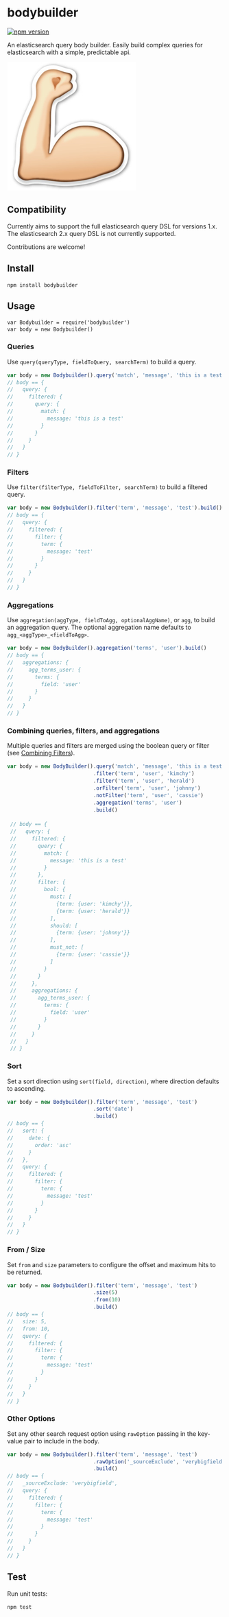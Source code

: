 # bodybuilder

[![npm version](https://badge.fury.io/js/bodybuilder.svg)](https://www.npmjs.com/package/bodybuilder)

An elasticsearch query body builder. Easily build complex queries for
elasticsearch with a simple, predictable api.

![bodybuilder](img/bodybuilder.jpeg)

## Compatibility

Currently aims to support the full elasticsearch query DSL for versions 1.x.
The elasticsearch 2.x query DSL is not currently supported.

Contributions are welcome!

## Install

    npm install bodybuilder

## Usage

    var Bodybuilder = require('bodybuilder')
    var body = new Bodybuilder()

### Queries

Use `query(queryType, fieldToQuery, searchTerm)` to build a query.

```js
var body = new Bodybuilder().query('match', 'message', 'this is a test').build()
// body == {
//   query: {
//     filtered: {
//       query: {
//         match: {
//           message: 'this is a test'
//         }
//       }
//     }
//   }
// }
```

### Filters

Use `filter(filterType, fieldToFilter, searchTerm)` to build a filtered query.

```js
var body = new Bodybuilder().filter('term', 'message', 'test').build()
// body == {
//   query: {
//     filtered: {
//       filter: {
//         term: {
//           message: 'test'
//         }
//       }
//     }
//   }
// }
```

### Aggregations

Use `aggregation(aggType, fieldToAgg, optionalAggName)`, or `agg`, to build an
aggregation query. The optional aggregation name defaults to
`agg_<aggType>_<fieldToAgg>`.

```js
var body = new BodyBuilder().aggregation('terms', 'user').build()
// body == {
//   aggregations: {
//     agg_terms_user: {
//       terms: {
//         field: 'user'
//       }
//     }
//   }
// }
```

### Combining queries, filters, and aggregations

Multiple queries and filters are merged using the boolean query or filter (see
[Combining Filters](https://www.elastic.co/guide/en/elasticsearch/guide/current/combining-filters.html)).

```js
var body = new BodyBuilder().query('match', 'message', 'this is a test')
                            .filter('term', 'user', 'kimchy')
                            .filter('term', 'user', 'herald')
                            .orFilter('term', 'user', 'johnny')
                            .notFilter('term', 'user', 'cassie')
                            .aggregation('terms', 'user')
                            .build()

 // body == {
 //   query: {
 //     filtered: {
 //       query: {
 //         match: {
 //           message: 'this is a test'
 //         }
 //       },
 //       filter: {
 //         bool: {
 //           must: [
 //             {term: {user: 'kimchy'}},
 //             {term: {user: 'herald'}}
 //           ],
 //           should: [
 //             {term: {user: 'johnny'}}
 //           ],
 //           must_not: [
 //             {term: {user: 'cassie'}}
 //           ]
 //         }
 //       }
 //     },
 //     aggregations: {
 //       agg_terms_user: {
 //         terms: {
 //           field: 'user'
 //         }
 //       }
 //     }
 //   }
 // }
 ```

### Sort

Set a sort direction using `sort(field, direction)`, where direction defaults to
ascending.

```js
var body = new Bodybuilder().filter('term', 'message', 'test')
                            .sort('date')
                            .build()
// body == {
//   sort: {
//     date: {
//       order: 'asc'
//     }
//   },
//   query: {
//     filtered: {
//       filter: {
//         term: {
//           message: 'test'
//         }
//       }
//     }
//   }
// }
```

### From / Size

Set `from` and `size` parameters to configure the offset and maximum hits to be
returned.

```js
var body = new Bodybuilder().filter('term', 'message', 'test')
                            .size(5)
                            .from(10)
                            .build()
// body == {
//   size: 5,
//   from: 10,
//   query: {
//     filtered: {
//       filter: {
//         term: {
//           message: 'test'
//         }
//       }
//     }
//   }
// }
```

### Other Options

Set any other search request option using `rawOption` passing in the key-value
pair to include in the body.

```js
var body = new Bodybuilder().filter('term', 'message', 'test')
                            .rawOption('_sourceExclude', 'verybigfield')
                            .build()
// body == {
//   _sourceExclude: 'verybigfield',
//   query: {
//     filtered: {
//       filter: {
//         term: {
//           message: 'test'
//         }
//       }
//     }
//   }
// }
```

## Test

Run unit tests:

    npm test
